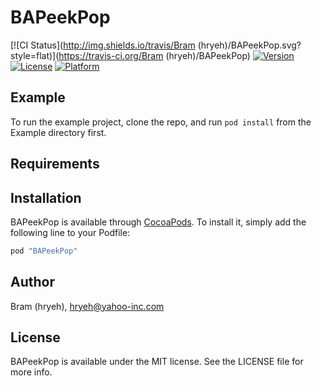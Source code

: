 # BAPeekPop

[![CI Status](http://img.shields.io/travis/Bram (hryeh)/BAPeekPop.svg?style=flat)](https://travis-ci.org/Bram (hryeh)/BAPeekPop)
[![Version](https://img.shields.io/cocoapods/v/BAPeekPop.svg?style=flat)](http://cocoapods.org/pods/BAPeekPop)
[![License](https://img.shields.io/cocoapods/l/BAPeekPop.svg?style=flat)](http://cocoapods.org/pods/BAPeekPop)
[![Platform](https://img.shields.io/cocoapods/p/BAPeekPop.svg?style=flat)](http://cocoapods.org/pods/BAPeekPop)

## Example

To run the example project, clone the repo, and run `pod install` from the Example directory first.

## Requirements

## Installation

BAPeekPop is available through [CocoaPods](http://cocoapods.org). To install
it, simply add the following line to your Podfile:

```ruby
pod "BAPeekPop"
```

## Author

Bram (hryeh), hryeh@yahoo-inc.com

## License

BAPeekPop is available under the MIT license. See the LICENSE file for more info.
